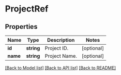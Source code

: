 # ProjectRef

## Properties
Name | Type | Description | Notes
------------ | ------------- | ------------- | -------------
**id** | **string** | Project ID. | [optional] 
**name** | **string** | Project Name. | [optional] 

[[Back to Model list]](../README.md#documentation-for-models) [[Back to API list]](../README.md#documentation-for-api-endpoints) [[Back to README]](../README.md)


